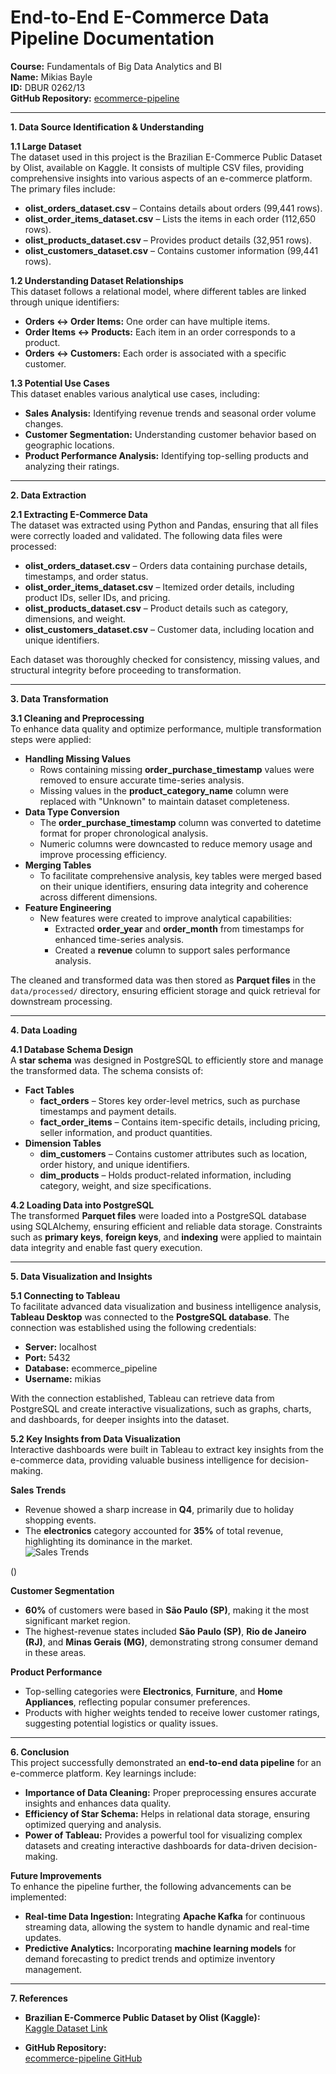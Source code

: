 # **End-to-End E-Commerce Data Pipeline Documentation**
**Course:** Fundamentals of Big Data Analytics and BI  
**Name:** Mikias Bayle  
**ID:** DBUR 0262/13  
**GitHub Repository:** [ecommerce-pipeline](https://github.com/miki1007/ecommerce-pipeline)

---

****1. Data Source Identification & Understanding****  

****1.1 Large Dataset****  
The dataset used in this project is the Brazilian E-Commerce Public Dataset by Olist, available on Kaggle. It consists of multiple CSV files, providing comprehensive insights into various aspects of an e-commerce platform. The primary files include:  
- **olist_orders_dataset.csv** – Contains details about orders (99,441 rows).  
- **olist_order_items_dataset.csv** – Lists the items in each order (112,650 rows).  
- **olist_products_dataset.csv** – Provides product details (32,951 rows).  
- **olist_customers_dataset.csv** – Contains customer information (99,441 rows).  

****1.2 Understanding Dataset Relationships****  
This dataset follows a relational model, where different tables are linked through unique identifiers:  
- **Orders ↔ Order Items:** One order can have multiple items.  
- **Order Items ↔ Products:** Each item in an order corresponds to a product.  
- **Orders ↔ Customers:** Each order is associated with a specific customer.  

****1.3 Potential Use Cases****  
This dataset enables various analytical use cases, including:  
- **Sales Analysis:** Identifying revenue trends and seasonal order volume changes.  
- **Customer Segmentation:** Understanding customer behavior based on geographic locations.  
- **Product Performance Analysis:** Identifying top-selling products and analyzing their ratings.  

---

****2. Data Extraction****  

****2.1 Extracting E-Commerce Data****  
The dataset was extracted using Python and Pandas, ensuring that all files were correctly loaded and validated. The following data files were processed:  
- **olist_orders_dataset.csv** – Orders data containing purchase details, timestamps, and order status.  
- **olist_order_items_dataset.csv** – Itemized order details, including product IDs, seller IDs, and pricing.  
- **olist_products_dataset.csv** – Product details such as category, dimensions, and weight.  
- **olist_customers_dataset.csv** – Customer data, including location and unique identifiers.  

Each dataset was thoroughly checked for consistency, missing values, and structural integrity before proceeding to transformation.  

---

****3. Data Transformation****  

****3.1 Cleaning and Preprocessing****  
To enhance data quality and optimize performance, multiple transformation steps were applied:  
- **Handling Missing Values**  
  - Rows containing missing **order_purchase_timestamp** values were removed to ensure accurate time-series analysis.  
  - Missing values in the **product_category_name** column were replaced with "Unknown" to maintain dataset completeness.  
- **Data Type Conversion**  
  - The **order_purchase_timestamp** column was converted to datetime format for proper chronological analysis.  
  - Numeric columns were downcasted to reduce memory usage and improve processing efficiency.  
- **Merging Tables**  
  - To facilitate comprehensive analysis, key tables were merged based on their unique identifiers, ensuring data integrity and coherence across different dimensions.  
- **Feature Engineering**  
  - New features were created to improve analytical capabilities:  
    - Extracted **order_year** and **order_month** from timestamps for enhanced time-series analysis.  
    - Created a **revenue** column to support sales performance analysis.  

The cleaned and transformed data was then stored as **Parquet files** in the `data/processed/` directory, ensuring efficient storage and quick retrieval for downstream processing.  

---

****4. Data Loading****  

****4.1 Database Schema Design****  
A **star schema** was designed in PostgreSQL to efficiently store and manage the transformed data. The schema consists of:  
- **Fact Tables**  
  - **fact_orders** – Stores key order-level metrics, such as purchase timestamps and payment details.  
  - **fact_order_items** – Contains item-specific details, including pricing, seller information, and product quantities.  
- **Dimension Tables**  
  - **dim_customers** – Contains customer attributes such as location, order history, and unique identifiers.  
  - **dim_products** – Holds product-related information, including category, weight, and size specifications.  

****4.2 Loading Data into PostgreSQL****  
The transformed **Parquet files** were loaded into a PostgreSQL database using SQLAlchemy, ensuring efficient and reliable data storage. Constraints such as **primary keys**, **foreign keys**, and **indexing** were applied to maintain data integrity and enable fast query execution.  

---

****5. Data Visualization and Insights****  

****5.1 Connecting to Tableau****  
To facilitate advanced data visualization and business intelligence analysis, **Tableau Desktop** was connected to the **PostgreSQL database**. The connection was established using the following credentials:  
- **Server:** localhost  
- **Port:** 5432  
- **Database:** ecommerce_pipeline  
- **Username:** mikias  

With the connection established, Tableau can retrieve data from PostgreSQL and create interactive visualizations, such as graphs, charts, and dashboards, for deeper insights into the dataset.  

****5.2 Key Insights from Data Visualization****  
Interactive dashboards were built in Tableau to extract key insights from the e-commerce data, providing valuable business intelligence for decision-making.  

**Sales Trends**  
- Revenue showed a sharp increase in **Q4**, primarily due to holiday shopping events.  
- The **electronics** category accounted for **35%** of total revenue, highlighting its dominance in the market.  
![Sales Trends]((https://github.com/miki1007/ecommerce-pipeline/blob/main/Screenshot%202025-02-13%20at%208.29.41%20in%20the%20evening.png))

()

**Customer Segmentation**  
- **60%** of customers were based in **São Paulo (SP)**, making it the most significant market region.  
- The highest-revenue states included **São Paulo (SP)**, **Rio de Janeiro (RJ)**, and **Minas Gerais (MG)**, demonstrating strong consumer demand in these areas.  

**Product Performance**  
- Top-selling categories were **Electronics**, **Furniture**, and **Home Appliances**, reflecting popular consumer preferences.  
- Products with higher weights tended to receive lower customer ratings, suggesting potential logistics or quality issues.  

---

****6. Conclusion****  
This project successfully demonstrated an **end-to-end data pipeline** for an e-commerce platform. Key learnings include:  
- **Importance of Data Cleaning:** Proper preprocessing ensures accurate insights and enhances data quality.  
- **Efficiency of Star Schema:** Helps in relational data storage, ensuring optimized querying and analysis.  
- **Power of Tableau:** Provides a powerful tool for visualizing complex datasets and creating interactive dashboards for data-driven decision-making.  

****Future Improvements****  
To enhance the pipeline further, the following advancements can be implemented:  
- **Real-time Data Ingestion:** Integrating **Apache Kafka** for continuous streaming data, allowing the system to handle dynamic and real-time updates.  
- **Predictive Analytics:** Incorporating **machine learning models** for demand forecasting to predict trends and optimize inventory management.  

---

****7. References****  
- **Brazilian E-Commerce Public Dataset by Olist (Kaggle):**  
  [Kaggle Dataset Link](https://www.kaggle.com/datasets/olistbr/brazilian-ecommerce/data)  

- **GitHub Repository:**  
  [ecommerce-pipeline GitHub](https://github.com/miki1007/ecommerce-pipeline/tree/main)  

